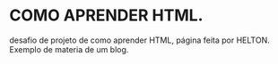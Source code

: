 # COMO APRENDER HTML.
desafio de projeto de como aprender HTML, página feita por HELTON. Exemplo de materia de um blog.
